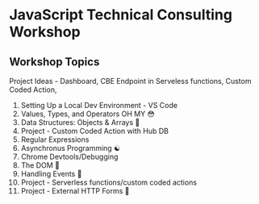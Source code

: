 # JavaScript Technical Consulting Workshop

## Workshop Topics

Project Ideas - Dashboard, CBE Endpoint in Serveless functions, Custom Coded Action, 

1. Setting Up a Local Dev Environment - VS Code
2. Values, Types, and Operators OH MY 😳
3. Data Structures: Objects & Arrays 🧮
4. Project - Custom Coded Action with Hub DB
5. Regular Expressions 
6. Asynchronus Programming ☯️
7. Chrome Devtools/Debugging
8. The DOM 📄
9. Handling Events 🎪
10. Project - Serverless functions/custom coded actions
11. Project - External HTTP Forms 📡
